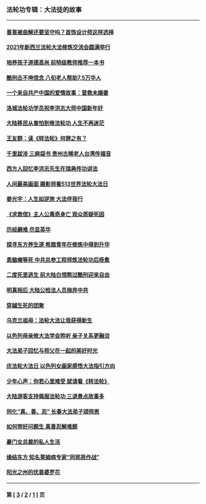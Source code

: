 ### 法轮功专辑：大法徒的故事
---
#### [善意被曲解还要坚守吗？首饰设计师这样选择](../../pages/nf1147481/n13077575.md?07210430) 
#### [2021年新西兰法轮大法修炼交流会圆满举行](../../pages/nf1147481/n13033149.md?07210430) 
#### [培养孩子道德高尚 前特级教师推荐一本书](../../pages/nf1147481/n12938640.md?07210430) 
#### [酷刑击不垮信念 八旬老人帮助7.5万华人](../../pages/nf1147481/n12880712.md?07210430) 
#### [一个来自共产中国的爱情故事：营救未婚妻](../../pages/nf1147481/n12778386.md?07210430) 
#### [洛城法轮功学员祝李洪志大师中国新年好](../../pages/nf1147481/n12724685.md?07210430) 
#### [大陆移民从害怕到修法轮功 人生不再迷茫](../../pages/nf1147481/n12414325.md?07210430) 
#### [王友群：读《转法轮》何罪之有？](../../pages/nf1147481/n12408647.md?07210430) 
#### [千里跋涉 三麻袋书 贵州古稀老人台湾传福音](../../pages/nf1147481/n12198750.md?07210430) 
#### [西方人回忆李洪志先生在瑞典传功讲法](../../pages/nf1147481/n12099607.md?07210430) 
#### [人间最美画面 摄影师看513世界法轮大法日](../../pages/nf1147481/n12094118.md?07210430) 
#### [姜光宇：人生如逆旅 大法伴我行](../../pages/nf1147481/n12088664.md?07210430) 
#### [《求救信》主人公离奇身亡 观众质疑死因](../../pages/nf1147481/n11845215.md?07210430) 
#### [历经磨难 尽显英华](../../pages/nf1147481/n11723297.md?07210430) 
#### [探寻东方养生道 希腊青年在修炼中得到升华](../../pages/nf1147481/n11494502.md?07210430) 
#### [患脑瘤等死 中共总参工程师炼法轮功后痊愈](../../pages/nf1147481/n11466682.md?07210430) 
#### [二度死里逃生 前大陆白领熬过酷刑迎来自由](../../pages/nf1147481/n11368594.md?07210430) 
#### [明真相后 大陆公检法人员抛弃中共](../../pages/nf1147481/n11358618.md?07210430) 
#### [穿越生死的团聚](../../pages/nf1147481/n11258922.md?07210430) 
#### [乌克兰祖母：法轮大法让我获得新生](../../pages/nf1147481/n11269457.md?07210430) 
#### [以色列母亲修大法学会聆听 亲子关系更融洽](../../pages/nf1147481/n11268195.md?07210430) 
#### [大法弟子回忆与师父在一起的美好时光](../../pages/nf1147481/n11267759.md?07210430) 
#### [庆法轮大法日 以色列女画家感悟大法指引方向](../../pages/nf1147481/n11267735.md?07210430) 
#### [少年心声：你若心里难受 就请看《转法轮》](../../pages/nf1147481/n11267496.md?07210430) 
#### [大陆游客支持佩服法轮功 三退景点故事多](../../pages/nf1147481/n11267378.md?07210430) 
#### [同化“真、善、忍” 长春大法弟子颂师恩](../../pages/nf1147481/n11266497.md?07210430) 
#### [如何带好问题生 真善忍解难题](../../pages/nf1147481/n11243655.md?07210430) 
#### [豪门女总裁的私人生活](../../pages/nf1147481/n10127794.md?07210430) 
#### [缘结东方 知名莱姆病专家“同邪恶作战”](../../pages/nf1147481/n10682468.md?07210430) 
#### [阳光之州的优昙婆罗花](../../pages/nf1147481/n10546697.md?07210430) 

---
#### 第 [ [3](./3.md?07210430) / [2](./2.md?07210430) / [1](./1.md?07210430) ] 页
